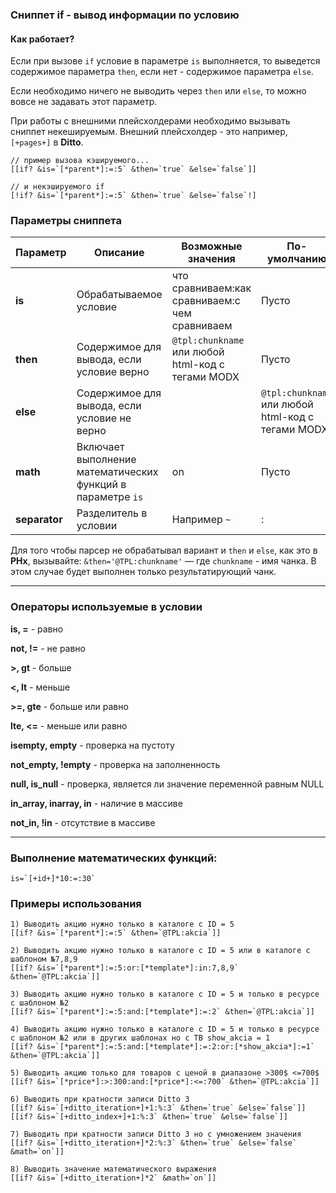 ### Сниппет if - вывод информации по условию

#### Как работает?

Если при вызове `if` условие в параметре `is` выполняется, то выведется содержимое параметра `then`, если нет - содержимое параметра `else`.

Если необходимо ничего не выводить через `then` или `else`, то можно вовсе не задавать этот параметр.

При работы с внешними плейсхолдерами необходимо вызывать сниппет некешируемым. Внешний плейсхолдер - это например, `[+pages+]` в **Ditto**.

```
// пример вызова кэшируемого...
[[if? &is=`[*parent*]:=:5` &then=`true` &else=`false`]]

// и некэшируемого if
[!if? &is=`[*parent*]:=:5` &then=`true` &else=`false`!]
```


### Параметры сниппета

Параметр|Описание|Возможные значения|По-умолчанию
--------|--------|------------------|------------
**is**|Обрабатываемое условие|что сравниваем:как сравниваем:с чем сравниваем|Пусто
**then**|Содержимое для вывода, если условие верно|`@tpl:chunkname` или любой html-код с тегами MODX|Пусто
**else**|Содержимое для вывода, если условие не верно||`@tpl:chunkname` или любой html-код с тегами MODX|Пусто
**math**|Включает выполнение математических функций в параметре `is`|on|Пусто
**separator**|Разделитель в условии|Например `~`| : 

Для того чтобы парсер не обрабатывал вариант и `then` и `else`, как это в **PHx**, вызывайте: `&then='@TPL:chunkname'` — где `chunkname` - имя чанка. В этом случае будет выполнен только результатирующий чанк.

***

### Операторы используемые в условии

**is, =** - равно

**not, !=** - не равно

**>, gt** - больше

**<, lt** - меньше

**>=, gte** - больше или равно

**lte, <=** - меньше или равно

**isempty, empty** - проверка на пустоту

**not_empty, !empty** - проверка на заполненность

**null, is_null** - проверка, является ли значение переменной равным NULL

**in_array, inarray, in** - наличие в массиве

**not_in, !in** - отсутствие в массиве

***

### Выполнение математических функций:

	is=`[+id+]*10:=:30`


### Примеры использования

	1) Выводить акцию нужно только в каталоге с ID = 5
	[[if? &is=`[*parent*]:=:5` &then=`@TPL:akcia`]]

	2) Выводить акцию нужно только в каталоге с ID = 5 или в каталоге с шаблоном №7,8,9
	[[if? &is=`[*parent*]:=:5:or:[*template*]:in:7,8,9` &then=`@TPL:akcia`]]

	3) Выводить акцию нужно только в каталоге с ID = 5 и только в ресурсе с шаблоном №2
	[[if? &is=`[*parent*]:=:5:and:[*template*]:=:2` &then=`@TPL:akcia`]]

	4) Выводить акцию нужно только в каталоге с ID = 5 и только в ресурсе с шаблоном №2 или в других шаблонах но с ТВ show_akcia = 1
	[[if? &is=`[*parent*]:=:5:and:[*template*]:=:2:or:[*show_akcia*]:=1` &then=`@TPL:akcia`]]

	5) Выводить акцию только для товаров с ценой в диапазоне >300$ <=700$
	[[if? &is=`[*price*]:>:300:and:[*price*]:<=:700` &then=`@TPL:akcia`]]

	6) Выводить при кратности записи Ditto 3
	[[if? &is=`[+ditto_iteration+]+1:%:3` &then=`true` &else=`false`]]
	[[if? &is=`[+ditto_index+]+1:%:3` &then=`true` &else=`false`]]

	7) Выводить при кратности записи Ditto 3 но с умножением значения
	[[if? &is=`[+ditto_iteration+]*2:%:3` &then=`true` &else=`false` &math=`on`]]

	8) Выводить значение математического выражения
	[[if? &is=`[+ditto_iteration+]*2` &math=`on`]]
